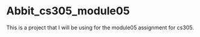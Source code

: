 # Abbit_cs305_module05

This is a project that I will be using for the module05 assignment for cs305.

